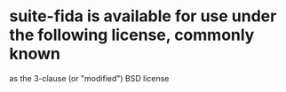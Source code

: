 
# suite-fida is available for use under the following license, commonly known
as the 3-clause (or "modified") BSD license
